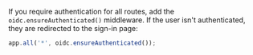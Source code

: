 If you require authentication for all routes, add the `oidc.ensureAuthenticated()` middleware. If the user isn't authenticated, they are redirected to the sign-in page:

```js
app.all('*', oidc.ensureAuthenticated());
```
